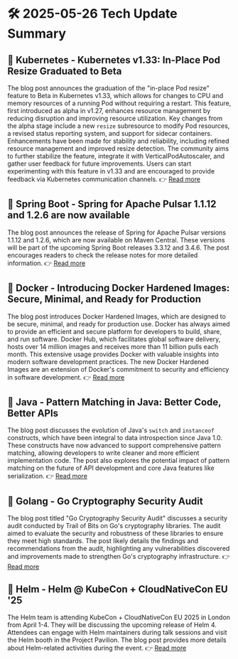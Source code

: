 # 🛠️ 2025-05-26 Tech Update Summary

## 🔹 Kubernetes - Kubernetes v1.33: In-Place Pod Resize Graduated to Beta
The blog post announces the graduation of the "in-place Pod resize" feature to Beta in Kubernetes v1.33, which allows for changes to CPU and memory resources of a running Pod without requiring a restart. This feature, first introduced as alpha in v1.27, enhances resource management by reducing disruption and improving resource utilization. Key changes from the alpha stage include a new `resize` subresource to modify Pod resources, a revised status reporting system, and support for sidecar containers. Enhancements have been made for stability and reliability, including refined resource management and improved resize detection. The community aims to further stabilize the feature, integrate it with VerticalPodAutoscaler, and gather user feedback for future improvements. Users can start experimenting with this feature in v1.33 and are encouraged to provide feedback via Kubernetes communication channels.
👉 [Read more](https://kubernetes.io/blog/2025/05/16/kubernetes-v1-33-in-place-pod-resize-beta/)

## 🔹 Spring Boot - Spring for Apache Pulsar 1.1.12 and 1.2.6 are now available
The blog post announces the release of Spring for Apache Pulsar versions 1.1.12 and 1.2.6, which are now available on Maven Central. These versions will be part of the upcoming Spring Boot releases 3.3.12 and 3.4.6. The post encourages readers to check the release notes for more detailed information.
👉 [Read more](https://spring.io/blog/2025/05/26/spring-for-apache-pulsar-1-1-12-and-1-2-6-are-now-available)

## 🔹 Docker - Introducing Docker Hardened Images: Secure, Minimal, and Ready for Production
The blog post introduces Docker Hardened Images, which are designed to be secure, minimal, and ready for production use. Docker has always aimed to provide an efficient and secure platform for developers to build, share, and run software. Docker Hub, which facilitates global software delivery, hosts over 14 million images and receives more than 11 billion pulls each month. This extensive usage provides Docker with valuable insights into modern software development practices. The new Docker Hardened Images are an extension of Docker's commitment to security and efficiency in software development.
👉 [Read more](https://www.docker.com/blog/introducing-docker-hardened-images/)

## 🔹 Java - Pattern Matching in Java: Better Code, Better APIs
The blog post discusses the evolution of Java's `switch` and `instanceof` constructs, which have been integral to data introspection since Java 1.0. These constructs have now advanced to support comprehensive pattern matching, allowing developers to write cleaner and more efficient implementation code. The post also explores the potential impact of pattern matching on the future of API development and core Java features like serialization.
👉 [Read more](https://inside.java/2025/05/24/javaone-pattern-matching/)

## 🔹 Golang - Go Cryptography Security Audit
The blog post titled "Go Cryptography Security Audit" discusses a security audit conducted by Trail of Bits on Go's cryptography libraries. The audit aimed to evaluate the security and robustness of these libraries to ensure they meet high standards. The post likely details the findings and recommendations from the audit, highlighting any vulnerabilities discovered and improvements made to strengthen Go's cryptography infrastructure.
👉 [Read more](https://go.dev/blog/tob-crypto-audit)

## 🔹 Helm - Helm @ KubeCon + CloudNativeCon EU '25
The Helm team is attending KubeCon + CloudNativeCon EU 2025 in London from April 1-4. They will be discussing the upcoming release of Helm 4. Attendees can engage with Helm maintainers during talk sessions and visit the Helm booth in the Project Pavilion. The blog post provides more details about Helm-related activities during the event.
👉 [Read more](https://helm.sh/blog/helm-at-kubecon-eu-25/)

